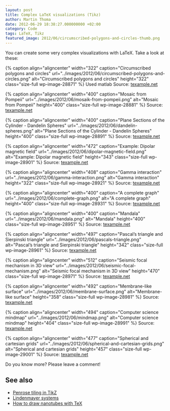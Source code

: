 ```yaml
---
layout: post
title: Complex LaTeX visualizations (Tikz)
author: Martin Thoma
date: 2012-06-29 18:38:27.000000000 +02:00
category: Code
tags: LaTeX, Tikz
featured_image: 2012/06/circumscribed-polygons-and-circles-thumb.png
---
```

You can create some very complex visualizations with LaTeX. Take a look at these:

{% caption align="aligncenter" width="322" caption="Circumscribed polygons and circles" url="../images/2012/06/circumscribed-polygons-and-circles.png" alt="Circumscribed polygons and circles"  height="322" class="size-full wp-image-28871" %}
Used matlab
Source: <a href="http://www.texample.net/tikz/examples/circumscribed-polygons-and-circles/">texample.net</a>

{% caption align="aligncenter" width="400" caption="Mosaic from Pompeii" url="../images/2012/06/mosaik-from-pompeii.png" alt="Mosaic from Pompeii"  height="400" class="size-full wp-image-28881" %}
Source: <a href="http://www.texample.net/tikz/examples/mosaic-from-pompeii/">texample.net</a>

{% caption align="aligncenter" width="400" caption="Plane Sections of the Cylinder - Dandelin Spheres" url="../images/2012/06/dandelin-spheres.png" alt="Plane Sections of the Cylinder - Dandelin Spheres"  height="400" class="size-full wp-image-28891" %}
Source: <a href="http://www.texample.net/tikz/examples/dandelin-spheres/">texample.net</a>

{% caption align="aligncenter" width="472" caption="Example: Dipolar magnetic field" url="../images/2012/06/dipolar-magnetic-field.png" alt="Example: Dipolar magnetic field"  height="343" class="size-full wp-image-28901" %}
Source: <a href="http://www.texample.net/tikz/examples/dipolar-magnetic-field/">texample.net</a>

{% caption align="aligncenter" width="408" caption="Gamma interaction" url="../images/2012/06/gamma-interaction.png" alt="Gamma interaction"  height="322" class="size-full wp-image-28921" %}
Source: <a href="http://www.texample.net/tikz/examples/gamma-interaction/">texample.net</a>

{% caption align="aligncenter" width="400" caption="A complete graph" url="../images/2012/06/complete-graph.png" alt="A complete graph"  height="400" class="size-full wp-image-28931" %}
Source: <a href="http://www.texample.net/tikz/examples/complete-graph/">texample.net</a>

{% caption align="aligncenter" width="400" caption="Mandala" url="../images/2012/06/mandala.png" alt="Mandala"  height="400" class="size-full wp-image-28951" %}
Source: <a href="http://www.texample.net/tikz/examples/mandala/">texample.net</a>

{% caption align="aligncenter" width="497" caption="Pascal&rsquo;s triangle and Sierpinski triangle" url="../images/2012/06/pascals-triangle.png" alt="Pascal&rsquo;s triangle and Sierpinski triangle"  height="342" class="size-full wp-image-28961" %}
Source: <a href="http://www.texample.net/tikz/examples/pascals-triangle-and-sierpinski-triangle/">texample.net</a>

{% caption align="aligncenter" width="512" caption="Seismic focal mechanism in 3D view" url="../images/2012/06/seismic-focal-mechanism.png" alt="Seismic focal mechanism in 3D view"  height="470" class="size-full wp-image-28971" %}
Source: <a href="http://www.texample.net/tikz/examples/seismic-focal-mechanism-in-3d-view/">texample.net</a>

{% caption align="aligncenter" width="492" caption="Membrane-like surface" url="../images/2012/06/membrane-surface.png" alt="Membrane-like surface"  height="358" class="size-full wp-image-28981" %}
Source: <a href="http://www.texample.net/tikz/examples/membrane-surface/">texample.net</a>

{% caption align="aligncenter" width="494" caption="Computer science mindmap" url="../images/2012/06/mindmap.png" alt="Computer science mindmap"  height="404" class="size-full wp-image-28991" %}
Source: <a href="http://www.texample.net/tikz/examples/computer-science-mindmap/">texample.net</a>

{% caption align="aligncenter" width="477" caption="Spherical and cartesian grids" url="../images/2012/06/spherical-and-cartesian-grids.png" alt="Spherical and cartesian grids"  height="457" class="size-full wp-image-29001" %}
Source: <a href="http://www.texample.net/tikz/examples/spherical-and-cartesian-grids/">texample.net</a>

Do you know more? Please leave a comment!

<h2>See also</h2>
<ul>
  <li><a href="http://tex.stackexchange.com/q/61437/5645">Penrose tiling in TikZ</a></li>
  <li><a href="http://www.texample.net/tikz/examples/lindenmayer-systems/">Lindenmayer systems</a></li>
  <li><a href="http://tex.stackexchange.com/q/54341/5645">How to draw nanotubes with TeX</a></li>
</ul>

